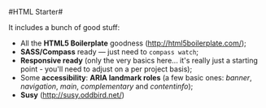 #HTML Starter#

It includes a bunch of good stuff:

* All the **HTML5 Boilerplate** goodness (http://html5boilerplate.com/);
* **SASS/Compass** ready — just need to `compass watch`;
* **Responsive ready** (only the very basics here... it's really just a starting point - you'll need to adjust on a per project basis);
* Some **accessibility**: **ARIA landmark roles** (a few basic ones: *banner*, *navigation*, *main*, *complementary* and *contentinfo*);
* **Susy** (http://susy.oddbird.net/)
